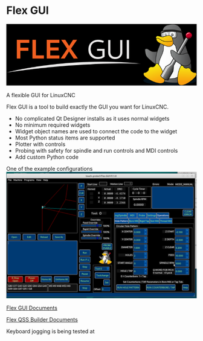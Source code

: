 # Flex GUI

<img src='./images/FlexGUI-blackbg.png'>

A flexible GUI for LinuxCNC

Flex GUI is a tool to build exactly the GUI you want for LinuxCNC.

* No complicated Qt Designer installs as it uses normal widgets
* No minimum required widgets
* Widget object names are used to connect the code to the widget
* Most Python status items are supported
* Plotter with controls
* Probing with safety for spindle and run controls and MDI controls
* Add custom Python code

One of the example configurations
<img src='./images/touch-probe3.png'>

[Flex GUI Documents](https://gnipsel.com/linuxcnc/flexgui/index.html)

[Flex QSS Builder Documents](https://gnipsel.com/linuxcnc/flexqss/index.html)

Keyboard jogging is being tested at 
